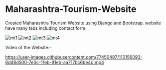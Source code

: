 # Maharashtra-Tourism-Website

Created Maharashtra Tourism Website using Django and Bootstrap.
website have many tabs including contact form.


![mt1](https://user-images.githubusercontent.com/77450487/110155601-d8aeb380-7e0b-11eb-9d6c-c085c0095853.png)
![mt2](https://user-images.githubusercontent.com/77450487/110155615-dd736780-7e0b-11eb-9a80-61557300801f.jpg)
![mt3](https://user-images.githubusercontent.com/77450487/110155636-e2d0b200-7e0b-11eb-8f41-2849a0bb0852.jpg)
![mt4](https://user-images.githubusercontent.com/77450487/110155639-e5330c00-7e0b-11eb-9a61-b6ddbb1bc05a.jpg)


Video of the Website:- 



https://user-images.githubusercontent.com/77450487/110156093-8d48d500-7e0c-11eb-81eb-aa717bc6be4d.mp4

